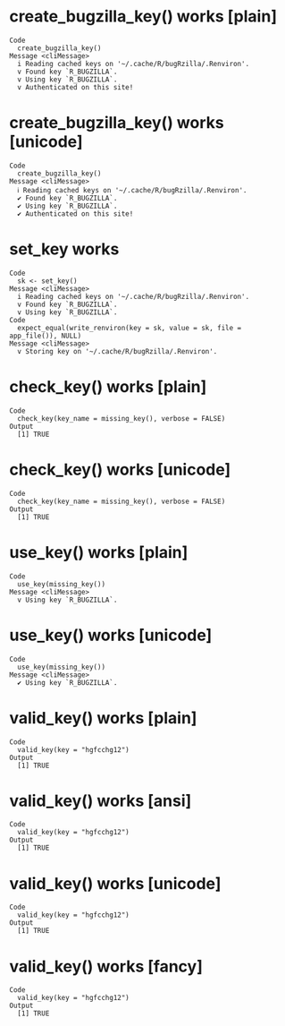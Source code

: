 # create_bugzilla_key() works [plain]

    Code
      create_bugzilla_key()
    Message <cliMessage>
      i Reading cached keys on '~/.cache/R/bugRzilla/.Renviron'.
      v Found key `R_BUGZILLA`.
      v Using key `R_BUGZILLA`.
      v Authenticated on this site!

# create_bugzilla_key() works [unicode]

    Code
      create_bugzilla_key()
    Message <cliMessage>
      ℹ Reading cached keys on '~/.cache/R/bugRzilla/.Renviron'.
      ✔ Found key `R_BUGZILLA`.
      ✔ Using key `R_BUGZILLA`.
      ✔ Authenticated on this site!

# set_key works

    Code
      sk <- set_key()
    Message <cliMessage>
      i Reading cached keys on '~/.cache/R/bugRzilla/.Renviron'.
      v Found key `R_BUGZILLA`.
      v Using key `R_BUGZILLA`.
    Code
      expect_equal(write_renviron(key = sk, value = sk, file = app_file()), NULL)
    Message <cliMessage>
      v Storing key on '~/.cache/R/bugRzilla/.Renviron'.

# check_key() works [plain]

    Code
      check_key(key_name = missing_key(), verbose = FALSE)
    Output
      [1] TRUE

# check_key() works [unicode]

    Code
      check_key(key_name = missing_key(), verbose = FALSE)
    Output
      [1] TRUE

# use_key() works [plain]

    Code
      use_key(missing_key())
    Message <cliMessage>
      v Using key `R_BUGZILLA`.

# use_key() works [unicode]

    Code
      use_key(missing_key())
    Message <cliMessage>
      ✔ Using key `R_BUGZILLA`.

# valid_key() works [plain]

    Code
      valid_key(key = "hgfcchg12")
    Output
      [1] TRUE

# valid_key() works [ansi]

    Code
      valid_key(key = "hgfcchg12")
    Output
      [1] TRUE

# valid_key() works [unicode]

    Code
      valid_key(key = "hgfcchg12")
    Output
      [1] TRUE

# valid_key() works [fancy]

    Code
      valid_key(key = "hgfcchg12")
    Output
      [1] TRUE

